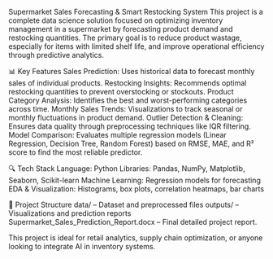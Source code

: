 Supermarket Sales Forecasting & Smart Restocking System
This project is a complete data science solution focused on optimizing inventory management in a supermarket by forecasting product demand and restocking quantities. The primary goal is to reduce product wastage, especially for items with limited shelf life, and improve operational efficiency through predictive analytics.

📊 Key Features
Sales Prediction: Uses historical data to forecast monthly sales of individual products.
Restocking Insights: Recommends optimal restocking quantities to prevent overstocking or stockouts.
Product Category Analysis: Identifies the best and worst-performing categories across time.
Monthly Sales Trends: Visualizations to track seasonal or monthly fluctuations in product demand.
Outlier Detection & Cleaning: Ensures data quality through preprocessing techniques like IQR filtering.
Model Comparison: Evaluates multiple regression models (Linear Regression, Decision Tree, Random Forest) based on RMSE, MAE, and R² score to find the most reliable predictor.

🔍 Tech Stack
Language: Python
Libraries: Pandas, NumPy, Matplotlib, Seaborn, Scikit-learn
Machine Learning: Regression models for forecasting
EDA & Visualization: Histograms, box plots, correlation heatmaps, bar charts

📁 Project Structure
data/ – Dataset and preprocessed files
outputs/ – Visualizations and prediction reports
Supermarket_Sales_Prediction_Report.docx – Final detailed project report.

This project is ideal for retail analytics, supply chain optimization, or anyone looking to integrate AI in inventory systems.
